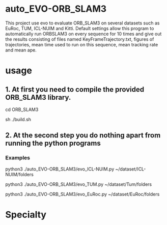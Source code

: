 # auto_EVO-ORB_SLAM3
This project use evo to evaluate ORB_SLAM3 on several datasets such as EuRoc, TUM, ICL-NUIM and Kitti. Default settings allow this program to automatically run ORBSLAM3 on every sequence for 10 times and give out the results consisting of files named KeyFrameTrajectory.txt, figures of trajectories, mean time used to run on this sequence, mean tracking rate and mean ape.
# usage
## 1. At first you need to compile the provided ORB_SLAM3 library.

cd ORB_SLAM3

sh ./build.sh

## 2. At the second step you do nothing apart from running the python programs

### Examples
python3 ./auto_EVO-ORB_SLAM3/evo_ICL-NUIM.py ~/dataset/ICL-NUIM/folders

python3 ./auto_EVO-ORB_SLAM3/evo_TUM.py ~/dataset/Tum/folders

python3 ./auto_EVO-ORB_SLAM3/evo_EuRoc.py ~/dataset/EuRoc/folders

# Specialty
